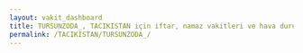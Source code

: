 ```yaml
---
layout: vakit_dashboard
title: TURSUNZODA_, TACIKISTAN için iftar, namaz vakitleri ve hava durumu - ilçe/eyalet seç
permalink: /TACIKISTAN/TURSUNZODA_/
---
```


<script type="text/javascript">
  var GLOBAL_COUNTRY = 'TACIKISTAN';
  var GLOBAL_CITY = 'TURSUNZODA_';
  var GLOBAL_STATE = '';
  var lat = 72;
  var lon = 21;
</script>
